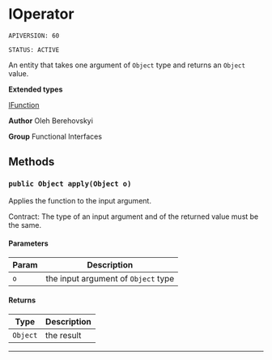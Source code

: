 # IOperator

`APIVERSION: 60`

`STATUS: ACTIVE`

An entity that takes one argument of `Object` type and returns an `Object` value.


**Extended types**

[IFunction](/docs/Functional-Interfaces/IFunction.md)

**Author** Oleh Berehovskyi


**Group** Functional Interfaces

## Methods
### `public Object apply(Object o)`

Applies the function to the input argument. <p>Contract: The type of an input argument and of the returned value must be the same.</p>

#### Parameters

|Param|Description|
|---|---|
|`o`|the input argument of `Object` type|

#### Returns

|Type|Description|
|---|---|
|`Object`|the result|

---
